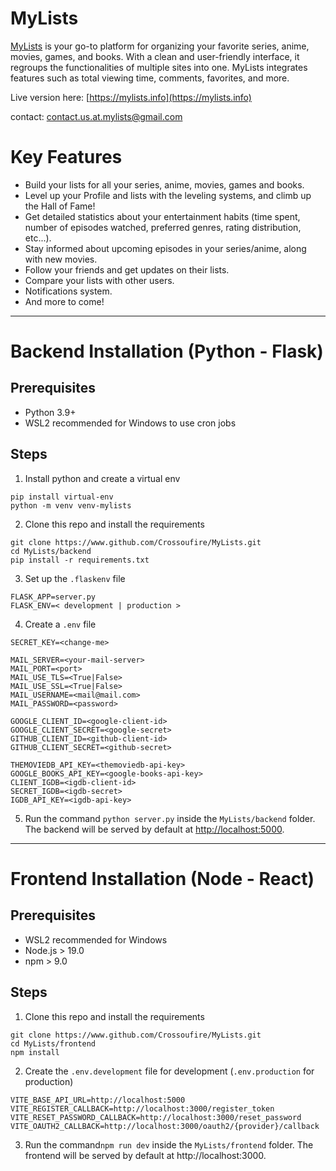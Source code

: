 # MyLists

[MyLists](https://mylists.info) is your go-to platform for organizing your favorite series, anime, movies, games, and books. 
With a clean and user-friendly interface, it regroups the functionalities of multiple sites into one.
MyLists integrates features such as total viewing time, comments, favorites, and more.

Live version here: [https://mylists.info](https://mylists.info)

contact: <contact.us.at.mylists@gmail.com> 


# Key Features

* Build your lists for all your series, anime, movies, games and books. 
* Level up your Profile and lists with the leveling systems, and climb up the Hall of Fame!
* Get detailed statistics about your entertainment habits (time spent, number of episodes watched, preferred genres, rating distribution, etc...).
* Stay informed about upcoming episodes in your series/anime, along with new movies.
* Follow your friends and get updates on their lists.
* Compare your lists with other users.
* Notifications system.
* And more to come!


---
# Backend Installation (Python - Flask)

## Prerequisites

* Python 3.9+
* WSL2 recommended for Windows to use cron jobs

## Steps
1. Install python and create a virtual env
```
pip install virtual-env
python -m venv venv-mylists
```

2. Clone this repo and install the requirements
```
git clone https://www.github.com/Crossoufire/MyLists.git
cd MyLists/backend
pip install -r requirements.txt
```

3. Set up the `.flaskenv` file
```
FLASK_APP=server.py
FLASK_ENV=< development | production >
```

4. Create a `.env` file
```
SECRET_KEY=<change-me>

MAIL_SERVER=<your-mail-server>
MAIL_PORT=<port>
MAIL_USE_TLS=<True|False>
MAIL_USE_SSL=<True|False>
MAIL_USERNAME=<mail@mail.com>
MAIL_PASSWORD=<password>

GOOGLE_CLIENT_ID=<google-client-id>
GOOGLE_CLIENT_SECRET=<google-secret>
GITHUB_CLIENT_ID=<github-client-id>
GITHUB_CLIENT_SECRET=<github-secret>

THEMOVIEDB_API_KEY=<themoviedb-api-key>
GOOGLE_BOOKS_API_KEY=<google-books-api-key>
CLIENT_IGDB=<igdb-client-id>
SECRET_IGDB=<igdb-secret>
IGDB_API_KEY=<igdb-api-key>
```

5. Run the command `python server.py` inside the `MyLists/backend` folder. 
The backend will be served by default at [http://localhost:5000](http://localhost:5000).

---


# Frontend Installation (Node - React)

## Prerequisites
- WSL2 recommended for Windows
- Node.js > 19.0
- npm > 9.0

## Steps
1. Clone this repo and install the requirements
```
git clone https://www.github.com/Crossoufire/MyLists.git
cd MyLists/frontend
npm install
```

2. Create the `.env.development` file for development (`.env.production` for production)
```
VITE_BASE_API_URL=http://localhost:5000
VITE_REGISTER_CALLBACK=http://localhost:3000/register_token
VITE_RESET_PASSWORD_CALLBACK=http://localhost:3000/reset_password
VITE_OAUTH2_CALLBACK=http://localhost:3000/oauth2/{provider}/callback
```
3. Run the command`npm run dev` inside the `MyLists/frontend` folder. The frontend will be served by default at http://localhost:3000.
